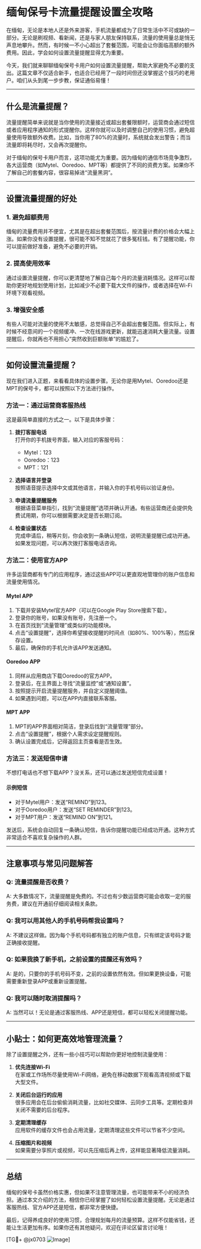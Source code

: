 # 缅甸保号卡流量提醒设置全攻略

在缅甸，无论是本地人还是外来游客，手机流量都成为了日常生活中不可或缺的一部分。无论是刷视频、看新闻，还是与家人朋友保持联系，流量的使用量总是悄无声息地攀升。然而，有时候一不小心超出了套餐范围，可能会让你面临高额的额外费用。因此，学会如何设置流量提醒显得尤为重要。

今天，我们就来聊聊缅甸保号卡用户如何设置流量提醒，帮助大家避免不必要的支出。这篇文章不仅适合新手，也适合已经用了一段时间但还没掌握这个技巧的老用户。咱们从头到尾一步步教，保证通俗易懂！

---

## 什么是流量提醒？

流量提醒简单来说就是当你使用的流量接近或超出套餐限额时，运营商会通过短信或者应用程序通知的形式提醒你。这样你就可以及时调整自己的使用习惯，避免超量使用导致额外收费。比如，当你用了80%的流量时，系统就会发出警告；而当流量即将耗尽时，又会再次提醒你。

对于缅甸的保号卡用户而言，这项功能尤为重要。因为缅甸的通信市场竞争激烈，各大运营商（如Mytel、Ooredoo、MPT等）都提供了不同的资费方案。如果你不了解自己的套餐内容，很容易掉进“流量黑洞”。

---

## 设置流量提醒的好处

### 1. 避免超额费用
缅甸的流量费用并不便宜，尤其是在超出套餐范围后，按流量计费的价格会大幅上涨。如果你没有设置提醒，很可能不知不觉就花了很多冤枉钱。有了提醒功能，你可以提前做好准备，避免不必要的开销。

### 2. 提高使用效率
通过设置流量提醒，你可以更清楚地了解自己每个月的流量消耗情况。这样可以帮助你更好地规划使用计划，比如减少不必要下载大文件的操作，或者选择在Wi-Fi环境下观看视频。

### 3. 增强安全感
有些人可能对流量的使用不太敏感，总觉得自己不会超出套餐范围。但实际上，有时候不经意间的一个视频缓冲、一次在线游戏更新，就能迅速消耗大量流量。设置提醒后，你就再也不用担心“突然收到巨额账单”的尴尬了。

---

## 如何设置流量提醒？

现在我们进入正题，来看看具体的设置步骤。无论你是用Mytel、Ooredoo还是MPT的保号卡，都可以按照以下方法进行操作。

### 方法一：通过运营商客服热线
这是最简单直接的方式之一。以下是具体步骤：

1. **拨打客服电话**  
   打开你的手机拨号界面，输入对应的客服号码：
   - Mytel：123
   - Ooredoo：123
   - MPT：121

2. **选择语言并登录**  
   按照语音提示选择中文或其他语言，并输入你的手机号码以验证身份。

3. **申请流量提醒服务**  
   根据语音菜单指引，找到“流量提醒”选项并确认开通。有些运营商还会提供免费试用期，你可以根据需要决定是否长期订阅。

4. **检查设置状态**  
   完成申请后，稍等片刻，你会收到一条确认短信，说明流量提醒已成功开通。如果发现问题，可以再次拨打客服电话咨询。

### 方法二：使用官方APP
许多运营商都有专门的应用程序，通过这些APP可以更直观地管理你的账户信息和流量使用情况。

#### Mytel APP
1. 下载并安装Mytel官方APP（可以在Google Play Store搜索下载）。
2. 登录你的账号，如果没有账号，先注册一个。
3. 在首页找到“流量管理”或类似的功能模块。
4. 点击“设置提醒”，选择你希望接收提醒的时间点（如80%、100%等），然后保存设置。
5. 最后，确保你的手机允许该APP发送通知。

#### Ooredoo APP
1. 同样从应用商店下载Ooredoo的官方APP。
2. 登录后，在主界面上寻找“流量监控”或“通知设置”。
3. 按照提示开启流量提醒服务，并自定义提醒阈值。
4. 如果遇到问题，可以在APP内直接联系客服。

#### MPT APP
1. MPT的APP界面相对简洁，登录后找到“流量管理”部分。
2. 点击“设置提醒”，根据个人需求设定提醒规则。
3. 确认设置完成后，记得返回主页查看是否生效。

### 方法三：发送短信申请
不想打电话也不想下载APP？没关系，还可以通过发送短信完成设置！

#### 示例短信
- 对于Mytel用户：发送“REMIND”到123。
- 对于Ooredoo用户：发送“SET REMINDER”到123。
- 对于MPT用户：发送“REMIND ON”到121。

发送后，系统会自动回复一条确认短信，告诉你提醒功能已经成功开通。这种方式非常适合不喜欢复杂操作的人群。

---

## 注意事项与常见问题解答

### Q: 流量提醒是否收费？
A: 大多数情况下，流量提醒是免费的。不过也有少数运营商可能会收取一定的服务费，建议在开通前仔细阅读相关条款。

### Q: 我可以用其他人的手机号码帮我设置吗？
A: 不建议这样做。因为每个手机号码都有独立的账户信息，只有绑定该号码才能正确接收提醒。

### Q: 如果我换了新手机，之前设置的提醒还有效吗？
A: 是的，只要你的手机号码不变，之前的设置依然有效。但如果更换设备，可能需要重新登录APP或重新设置提醒。

### Q: 我可以随时取消提醒吗？
A: 当然可以！无论是通过客服热线、APP还是短信，都可以轻松关闭提醒功能。

---

## 小贴士：如何更高效地管理流量？

除了设置提醒之外，还有一些小技巧可以帮助你更好地控制流量使用：

1. **优先连接Wi-Fi**  
   在家或工作场所尽量使用Wi-Fi网络，避免在移动数据下观看高清视频或下载大型文件。

2. **关闭后台运行的应用**  
   很多应用会在后台偷偷消耗流量，比如社交媒体、云同步工具等。定期检查并关闭不需要的后台程序。

3. **定期清理缓存**  
   应用软件的缓存文件也会占用流量，定期清理这些文件可以节省不少空间。

4. **压缩图片和视频**  
   如果需要分享照片或视频，可以先压缩后再上传，这样能显著降低流量消耗。

---

## 总结

缅甸的保号卡虽然价格实惠，但如果不注意管理流量，也可能带来不小的经济负担。通过本文介绍的方法，相信你已经掌握了如何轻松设置流量提醒。无论是通过客服热线、官方APP还是短信，都非常方便快捷。

最后，记得养成良好的使用习惯，合理规划每月的流量预算。这样不仅能省钱，还能让生活更加有序。如果你还有其他疑问，欢迎在评论区留言讨论哦！

[TG💪+ @jx0703 ![Image](https://github.com/user-attachments/assets/dbca1d08-cadb-493c-b0ec-ad6f7a83f270)]